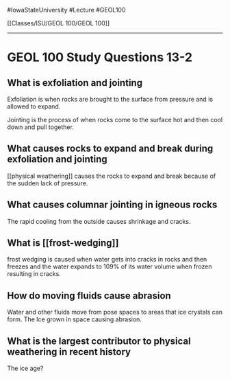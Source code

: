 
#IowaStateUniversity  #Lecture  #GEOL100

[[Classes/ISU/GEOL 100/GEOL 100]]

---


# GEOL 100 Study Questions 13-2

## What is exfoliation and jointing

Exfoliation is when rocks are brought to the surface from pressure and is allowed to expand. 

Jointing is the process of when rocks come to the surface hot and then cool down and pull together. 

## What causes rocks to expand and break during exfoliation and jointing

[[physical weathering]] causes the rocks to expand and break because of the sudden lack of pressure. 

##  What causes columnar jointing in igneous rocks

The rapid cooling from the outside causes shrinkage and cracks.

## What is [[frost-wedging]]

frost wedging is caused when water gets into cracks in rocks and then freezes and the water expands to 109% of its water volume when frozen resulting in cracks. 

## How do moving fluids cause abrasion 

Water and other fluids move from pose spaces to areas that ice crystals can form. The Ice grown in space causing abrasion. 


## What is the largest contributor to physical weathering in recent history

The ice age? 